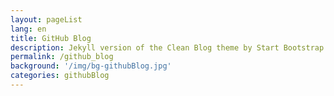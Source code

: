 ```yaml
---
layout: pageList
lang: en
title: GitHub Blog
description: Jekyll version of the Clean Blog theme by Start Bootstrap. It is all about how I build this blog.
permalink: /github_blog
background: '/img/bg-githubBlog.jpg'
categories: githubBlog
---  
```

